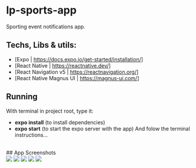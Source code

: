 # lp-sports-app

Sporting event notifications app.

## Techs, Libs & utils:
- [Expo | https://docs.expo.io/get-started/installation/]
- [React Native | https://reactnative.dev/]
- [React Navigation v5 | https://reactnavigation.org/]
- [React Native Magnus UI | https://magnus-ui.com/]

## Running
With terminal in project root, type it:
- <b>expo install</b> (to install dependencies)
- <b>expo start</b> (to start the expo server with the app)
And folow the terminal instructions...
<br>
## App Screenshots

<div style="width: 100%">
   <img src="https://github.com/EdsonPaulo/lp-sports-app/blob/main/screenshots/LadingScreen.png" /> 
   <img src="https://github.com/EdsonPaulo/lp-sports-app/blob/main/screenshots/RegisterScreen.png" /> 
   <img src="https://github.com/EdsonPaulo/lp-sports-app/blob/main/screenshots/SportSelection.png" /> 
   <img src="https://github.com/EdsonPaulo/lp-sports-app/blob/main/screenshots/HomeScreen.png"  /> 
   <img src="https://github.com/EdsonPaulo/lp-sports-app/blob/main/screenshots/ProfileScreen.png"  /> 
</div>
